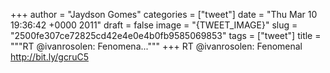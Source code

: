 
+++
author = "Jaydson Gomes"
categories = ["tweet"]
date = "Thu Mar 10 19:36:42 +0000 2011"
draft = false
image = "{TWEET_IMAGE}"
slug = "2500fe307ce72825cd42e4e0e4b0fb9585069853"
tags = ["tweet"]
title = """RT @ivanrosolen: Fenomena..."""
+++
RT @ivanrosolen: Fenomenal http://bit.ly/gcruC5
